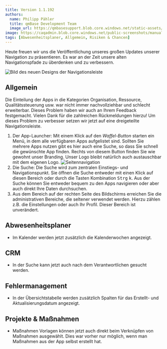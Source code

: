 ```yaml
---
title: Version 1.1.192
authors:
  name: Philipp Pähler
  title: qmBase Development Team
  image_url: https://qmbasesupport.blob.core.windows.net/static-assets/img/persons/paehler_round.png
image: https://caqadmin.blob.core.windows.net/public-screenshots/manual-screenshots/navbar_migration.PNG
tags: [Abwesenheitsplaner, Allgemein, Risiken & Chancen]
---
```


Heute freuen wir uns die Veröffentlichung unseres großen Updates unserer Navigation zu präsentieren. Es war an der Zeit unsere alten Navigationspfade zu überdenken und zu verbessern.

![Bild des neuen Designs der Navigationsleiste](https://caqadmin.blob.core.windows.net/public-screenshots/manual-screenshots/navbar_migration.PNG)

<!--truncate-->

## Allgemein

Die Einteilung der Apps in die Kategorien Organisation, Ressource, Qualitätssteuerung usw. war nicht immer nachvollziehbar und schlecht erweiterbar.
Dieses Problem haben wir auch an Ihrem Feedback festgemacht. Vielen Dank für die zahlreichen Rückmeldungen hierzu!
Um dieses Problem zu verbesser setzen wir jetzt auf eine dreigeteilte Navigationsleiste.

1. Der App-Launcher: Mit einem Klick auf den _Waffel-Button_ starten ein Menü, in dem alle verfügbaren Apps aufgelistet sind. Sollten Sie mehrere Apps nutzen gibt es hier auch eine Suche, so dass Sie schnell die gewünschte App finden.
   Rechts von diesem Button finden Sie wie gewohnt unser Branding. Unser Logo bleibt natürlich auch austauschbar mit dem eigenen Logo.
   ![Seitennavigation](https://caqadmin.blob.core.windows.net/public-screenshots/manual-screenshots/2023-06-02-sidebarOffCanvas.png)
2. Die Suche: Die Suche wird zum zentralen Einstiegs- und Navigationspunkt. Sie öffnen die Suche entweder mit einen Klick auf diesen Bereich oder durch die Tasten Kombination <kbd>Strg</kbd> <kbd>k</kbd>.
   Aus der Suche können Sie entweder bequem zu den Apps navigieren oder aber auch direkt Ihre Daten durchsuchen.
3. Aus dem Bereich auf der rechten Seite des Bildschirms erreichen Sie die administrativen Bereiche, die seltener verwendet werden. Hierzu zählen z.B. die Einstellungen oder auch Ihr Profil. Dieser Bereich ist unverändert.

## Abwesenheitsplaner

- Im Kalender werden jetzt zusätzlich die Kalenderwochen angezeigt.

## CRM

- In der Suche kann jetzt auch nach dem Verantwortlichen gesucht werden.

## Fehlermanagement

- In der Übersichtstabelle werden zusätzlich Spalten für das Erstellt- und Aktualisierungsdatum angezeigt.

## Projekte & Maßnahmen

- Maßnahmen Vorlagen können jetzt auch direkt beim Verknüpfen von Maßnahmen ausgewählt. Dies war vorher nur möglich, wenn man Maßnahmen aus der App selbst erstellt hat.
